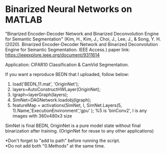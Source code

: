 # Binarized Neural Networks on MATLAB

"Binarized Encoder-Decoder Network and Binarized Deconvolution Engine for Semantic Segmentation"
(Kim, H., Kim, J., Choi, J., Lee, J., & Song, Y. H. (2020). Binarized Encoder-Decoder Network and Binarized Deconvolution Engine for Semantic Segmentation. IEEE Access.)
paper link: https://ieeexplore.ieee.org/document/9311614

Application: CIFAR10 Classification & CamVid Segmentation.

If you want a reproduce BEDN that I uploaded, follow below:
1. load('BEDN_11.mat', 'OriginNet');
2. layers=AutoConstructHWLayer(OriginNet);
3. lgraph=layerGraph(layers);
4. SimNet=DAGNetwork.loadobj(lgraph);
5. featureMap = activations(SimNet, I, SimNet.Layers(5, 1).Name,'ExecutionEnvironment','gpu' ); %5 is 'binConv2', I is any images with 360x480x3 size

SimNet is final BEDN, OriginNet is a pure model state without final binarization after training. (OriginNet for reuse to any other applications)

*Don't forget to "add to path" before running the script.  
*Do not add both "0.Methods" at the same time.  
